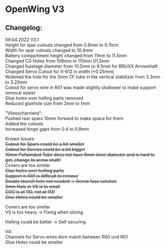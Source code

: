# OpenWing V3

## Changelog:  

09.04.2022 V3.1  
Height for spar cutouts changed from 0.8mm to 0.7mm  
Width for spar cutouts changed to 10.4mm  
Battery compartment height changed from 11mm to 11.5mm  
Changed CG Holes from 109mm to 110mm D1,5mm  
Changed fuselage diameter from 10.5mm to 9.5mm for BRUXX Arrowshaft  
Changed Servo Cutout for X-612 in width (+0.25mm)  
Widened the hole for the 3mm CF tube in the vertical stabilizer from 3.2mm to 3.25mm  
Cutout for servo wire in R01 was made slightly shallower to make support removal easier  
Glue holes over helling parts removed  
Reduced gluehole size from 2mm to 1mm

"Vliesscharniere":  
Pushed rear spars 10mm forward to make space for them  
Added the cutouts  
Increased hinge gaps from 0.4 to 0.8mm  

Known Issues:  
~~Cutout for Spars could be a bit smaller~~   
~~Cutout for Servos could be a bit bigger~~  
~~10mm Pullwinded Tube does not have 8mm inner diameter and is hard to get, change to arrow shaft!~~  
Covers are too similar  
~~Glue holes over helling parts~~  
~~Support in R01 is difficult to remove~~  
~~Double launch hole not needed -> Screw fuse solution~~  
~~3mm Hole in VS is to small~~  
~~COG is at 110, not at 113!~~  
~~Glue Holes could be smaller~~  

Covers are too similar  
VS is too heavy -> Fixing when slicing  

Helling could be better -> Self securing  

V4:  
Channels for Servo wires dont match between R00 und R01  
Glue Holes could be smaller  

